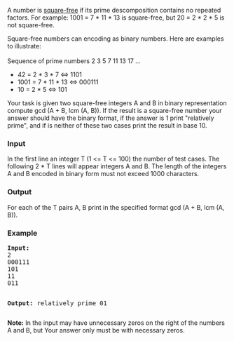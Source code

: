 <p>
A number is <a title="Square-free" href="http://en.wikipedia.org/wiki/Square-free_integer">square-free</a> if its prime descomposition contains no repeated factors. For example: 1001 = 7 * 11 * 13 is square-free, but 20 = 2 * 2 * 5 is not square-free.
</p>
<p>
Square-free numbers can encoding as binary numbers. Here are examples to illustrate: <br>
<br>
Sequence of prime numbers 2 3 5 7 11 13 17 ... 
</p><ul>
  <li>42 = 2 * 3 * 7     &lt;=&gt; 1101</li>
  <li>1001 = 7 * 11 * 13 &lt;=&gt; 000111</li>
  <li>10 = 2 * 5         &lt;=&gt; 101</li>
</ul>
<p></p>

<p>
Your task is given two square-free integers A and B in binary representation compute gcd (A + B, lcm (A, B)). If the result is a square-free number your answer should have the binary format, if the answer&nbsp;is 1 print "relatively prime", and if is neither of these two cases print the result in base 10.
</p>

<h3>Input</h3>
<p>In the first line an integer T (1 &lt;= T &lt;= 100) the number of test cases.
The following 2 * T lines will appear integers A and B. The length of the integers A and B encoded in binary form must not exceed 1000 characters.
</p>

<h3>Output</h3>
<p>
For each of the T pairs A, B print in the specified format gcd (A + B, lcm (A, B)).
</p>

<h3>Example</h3>
<pre><strong>Input:</strong>
2
000111
101
11
011

<strong>Output:</strong>
relatively prime
01</pre>

<p><strong>Note:</strong>
In the input may have unnecessary zeros on the right of the numbers A and B, but Your answer only must be with necessary zeros.
</p>